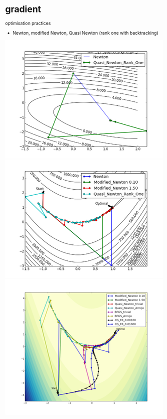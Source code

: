 gradient
========

optimisation practices
-    Newton, modified Newton, Quasi Newton (rank one with backtracking)
<img src="https://github.com/wyli/gradient/raw/master/quadratic.png">
<img src="https://github.com/wyli/gradient/raw/master/quasi_newton.png">
<img src="https://github.com/wyli/gradient/raw/master/cg.png">
